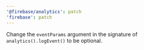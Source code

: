 ```yaml
---
'@firebase/analytics': patch
'firebase': patch
---
```


Change the `eventParams` argument in the signature of `analytics().logEvent()` to be optional.
